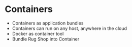 # Containers

*   Containers as application bundles
*   Containers can run on any host, anywhere in the cloud
*   Docker as container tool
*   Bundle Rug Shop into Container